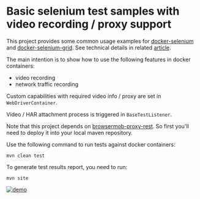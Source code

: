# Basic selenium test samples with video recording / proxy support
This project provides some common usage examples for [docker-selenium](https://github.com/sskorol/docker-selenium) and [docker-selenium-grid](https://github.com/sskorol/docker-selenium-grid). See technical details in related [article](http://qa-automation-notes.blogspot.com/2016/04/docker-selenium-and-bit-of-allure-how.html).

The main intention is to show how to use the following features in docker containers:

 - video recording
 - network traffic recording

Custom capabilities with required video info / proxy are set in `WebDriverContainer`.

Video / HAR attachment process is triggered in `BaseTestListener`.

Note that this project depends on [browsermob-proxy-rest](https://github.com/sskorol/browsermob-proxy-rest). So first you'll need to deploy it into your local maven repository.

Use the following command to run tests against docker containers:
```
mvn clean test
```

To generate test results report, you need to run:
```
mvn site
```

[![demo](http://img.youtube.com/vi/oxanT-d48N0/0.jpg)](https://youtu.be/oxanT-d48N0)
